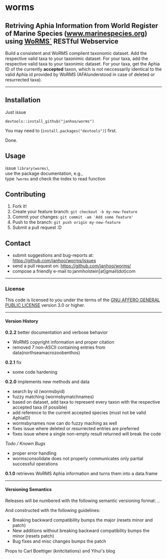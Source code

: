 # worms
## Retriving Aphia Information from World Register of Marine Species (www.marinespecies.org) using [WoRMS´](http://www.marinespecies.org) RESTful Webservice
Build a consistent and WoRMS complient taxonomic dataset.
Add the respective valid taxa to your taxonimic dataset. 
For your taxa, add the respective valid taxa to your taxonimic dataset. For your taxa, get the Aphia ID of the currently  **accepted** taxon, which is not neccessarily identical to the valid Aphia id provided by WoRMS (AFAIunderstood in case of deleted or resurrected taxa).


----

## Installation

Just issue
```
devtools::install_github("janhoo/worms")
```
You may need to (`install.packages("devtools")`) first.

Done.

## Usage
issue `library(worms)`,  <br />
use the package documentation, e.g.,  <br />
type `?worms` and check the index to read function  <br />

## Contributing
1. Fork it!
2. Create your feature branch: `git checkout -b my-new-feature`
3. Commit your changes: `git commit -am 'Add some feature'`
4. Push to the branch: `git push origin my-new-feature`
5. Submit a pull request :D

## Contact
* submit suggestions and bug-reports at: https://github.com/janhoo/worms/issues
* send a pull request on: https://github.com/janhoo/worms/
* compose a friendly e-mail to:janmholstein[at]gmail(dot)com

----

### License

This code is licensed to you under the terms of the [GNU AFFERO GENERAL PUBLIC LICENSE](http://choosealicense.com/licenses/agpl-3.0/) version 3.0 or higher.

----

#### Version History

**0.2.2** better documentation and verbose behavior

* WoRMS copyright information and proper citation
* removed 7 non-ASCII containing entries from data(northseamacrozoobenthos)

**0.2.1**  fix

* some code hardening

**0.2.0** implements new methods and data

* search by id (wormsbyid)
* fuzzy matching (wormsbymatchnames)
* based on dataset, add taxa to represent every taxon with the respective accepted taxa (if possible)
* add reference to the current accepted species (must not be valid AphiaID)
* wormsbynames now can do fuzzy maching as well 
* fixes issue where deleted or resurrected entries are preferred
* fixes issue where a single non-empty result returned will break the code
 
*Todo / Known Bugs*

* proper error handling
* wormsconsolidate does not properly communicates only partial successful operations

**0.1.0** retrieves WoRMS Aphia information and turns them into a data.frame

---

#### Versioning Semantics
Releases will be numbered with the following semantic versioning format:
<major>.<minor>.<patch>

And constructed with the following guidelines:

* Breaking backward compatibility bumps the major (resets minor and patch)
* New additions without breaking backward compatibility bumps the minor (resets patch)
* Bug fixes and misc changes bumps the patch

Props to  Carl Boettiger (knitcitations) and  Yihui's blog






